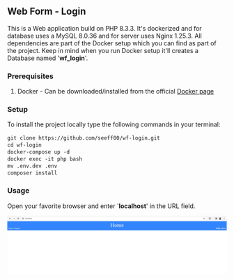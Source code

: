 ## Web Form - Login

This is a Web application build on PHP 8.3.3. It's dockerized and for database uses a MySQL 8.0.36 and for server uses Nginx 1.25.3.
All dependencies are part of the Docker setup which you can find as part of the project. Keep in mind when you run Docker
setup it'll creates a Database named '<b>wf_login</b>'.

### Prerequisites

1. Docker - Can be downloaded/installed from the official [Docker page](https://docs.docker.com/get-docker/)

### Setup

To install the project locally type the following commands in your terminal:

```shell
git clone https://github.com/seeff00/wf-login.git
cd wf-login
docker-compose up -d
docker exec -it php bash
mv .env.dev .env
composer install
```

### Usage

Open your favorite browser and enter '<b>localhost</b>' in the URL field.

![home.jpg](home.jpg)